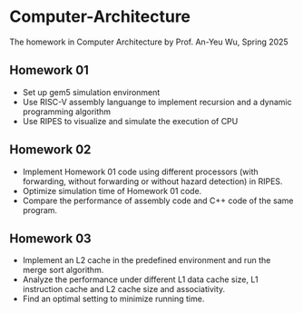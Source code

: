 # Computer-Architecture
The homework in Computer Architecture by Prof. An-Yeu Wu, Spring 2025

## Homework 01
- Set up gem5 simulation environment
- Use RISC-V assembly languange to implement recursion and a dynamic programming algorithm
- Use RIPES to visualize and simulate the execution of CPU

## Homework 02
- Implement Homework 01 code using different processors (with forwarding, without forwarding or without hazard detection) in RIPES.
- Optimize simulation time of Homework 01 code.
- Compare the performance of assembly code and C++ code of the same program.

## Homework 03
- Implement an L2 cache in the predefined environment and run the merge sort algorithm.
- Analyze the performance under different L1 data cache size, L1 instruction cache and L2 cache size and associativity.
- Find an optimal setting to minimize running time.
